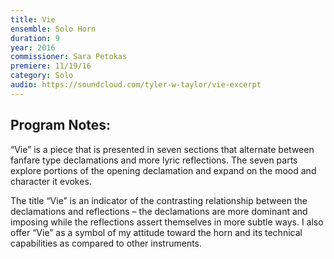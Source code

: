 ```yaml
---
title: Vie
ensemble: Solo Horn
duration: 9
year: 2016
commissioner: Sara Petokas
premiere: 11/19/16
category: Solo
audio: https://soundcloud.com/tyler-w-taylor/vie-excerpt
---
```


## Program Notes:

“Vie” is a piece that is presented in seven sections that alternate between fanfare type declamations and more lyric reflections. The seven parts explore portions of the opening declamation and expand on the mood and character it evokes.

The title “Vie” is an indicator of the contrasting relationship between the declamations and reflections – the declamations are more dominant and imposing while the reflections assert themselves in more subtle ways. I also offer “Vie” as a symbol of my attitude toward the horn and its technical capabilities as compared to other instruments.
